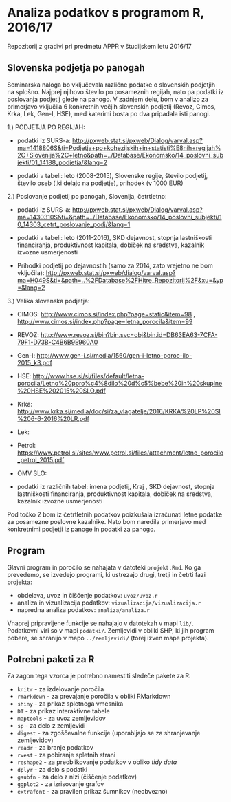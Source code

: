 # Analiza podatkov s programom R, 2016/17

Repozitorij z gradivi pri predmetu APPR v študijskem letu 2016/17

## Slovenska podjetja po panogah

Seminarska naloga bo vključevala različne podatke o slovenskih podjetjih na splošno. Najprej njihovo število po posameznih regijah, nato pa podatki iz poslovanja podjetij glede na panogo.
V zadnjem delu, bom v analizo za primerjavo vključila 6 konkretnih večjih slovenskih podjetij (Revoz, Cimos, Krka, Lek, Gen-I, HSE), med katerimi bosta po dva pripadala isti panogi.

1.) PODJETJA PO REGIJAH:

* podatki iz SURS-a: http://pxweb.stat.si/pxweb/Dialog/varval.asp?ma=1418806S&ti=Podjetja+po+kohezijskih+in+statisti%E8nih+regijah%2C+Slovenija%2C+letno&path=../Database/Ekonomsko/14_poslovni_subjekti/01_14188_podjetja/&lang=2

* podatki v tabeli: leto (2008-2015), Slovenske regije, število podjetij, število oseb (,ki delajo na podjetje), prihodek (v 1000 EUR)


2.)	Poslovanje podjetij po panogah, Slovenija, četrtletno:

* podatki iz SURS-a: http://pxweb.stat.si/pxweb/Dialog/varval.asp?ma=1430310S&ti=&path=../Database/Ekonomsko/14_poslovni_subjekti/10_14303_cetrt_poslovanje_podj/&lang=1

* podatki v tabeli: leto (2011-2016), SKD dejavnost, stopnja lastniškosti financiranja, produktivnost kapitala, dobiček na sredstva, kazalnik izvozne usmerjenosti



*	Prihodki podjetij po dejavnostih (samo za 2014, zato vrejetno ne bom vključila): http://pxweb.stat.si/pxweb/dialog/varval.asp?ma=H049S&ti=&path=..%2FDatabase%2FHitre_Repozitorij%2F&xu=&yp=&lang=2

3.) Velika slovenska podjetja:

* CIMOS: http://www.cimos.si/index.php?page=static&item=98 , http://www.cimos.si/index.php?page=letna_porocila&item=99

* REVOZ: http://www.revoz.si/bin?bin.svc=obj&bin.id=DB63EA63-7CFA-79F1-D73B-C4B6B9E960A0

* Gen-I: http://www.gen-i.si/media/1560/gen-i-letno-poroc-ilo-2015_k3.pdf

* HSE: http://www.hse.si/si/files/default/letna-porocila/Letno%20poro%c4%8dilo%20d%c5%bebe%20in%20skupine%20HSE%202015%20SLO.pdf

* Krka:  http://www.krka.si/media/doc/si/za_vlagatelje/2016/KRKA%20LP%20SI%206-6-2016%20LR.pdf

* Lek:

* Petrol: https://www.petrol.si/sites/www.petrol.si/files/attachment/letno_porocilo_petrol_2015.pdf

* OMV SLO:

* podatki iz različnih tabel: imena podjetij, Kraj , SKD dejavnost, stopnja lastniškosti financiranja, produktivnost kapitala, dobiček na sredstva, kazalnik izvozne usmerjenosti

Pod točko 2 bom iz četrtletnih podatkov poizkušala izračunati letne podatke za posamezne poslovne kazalnike. Nato bom naredila primerjavo med konkretnimi podjetji iz panoge in podatki za panogo.



## Program

Glavni program in poročilo se nahajata v datoteki `projekt.Rmd`. Ko ga prevedemo,
se izvedejo programi, ki ustrezajo drugi, tretji in četrti fazi projekta:

* obdelava, uvoz in čiščenje podatkov: `uvoz/uvoz.r`
* analiza in vizualizacija podatkov: `vizualizacija/vizualizacija.r`
* napredna analiza podatkov: `analiza/analiza.r`

Vnaprej pripravljene funkcije se nahajajo v datotekah v mapi `lib/`. Podatkovni
viri so v mapi `podatki/`. Zemljevidi v obliki SHP, ki jih program pobere, se
shranijo v mapo `../zemljevidi/` (torej izven mape projekta).

## Potrebni paketi za R

Za zagon tega vzorca je potrebno namestiti sledeče pakete za R:

* `knitr` - za izdelovanje poročila
* `rmarkdown` - za prevajanje poročila v obliki RMarkdown
* `shiny` - za prikaz spletnega vmesnika
* `DT` - za prikaz interaktivne tabele
* `maptools` - za uvoz zemljevidov
* `sp` - za delo z zemljevidi
* `digest` - za zgoščevalne funkcije (uporabljajo se za shranjevanje zemljevidov)
* `readr` - za branje podatkov
* `rvest` - za pobiranje spletnih strani
* `reshape2` - za preoblikovanje podatkov v obliko *tidy data*
* `dplyr` - za delo s podatki
* `gsubfn` - za delo z nizi (čiščenje podatkov)
* `ggplot2` - za izrisovanje grafov
* `extrafont` - za pravilen prikaz šumnikov (neobvezno)
